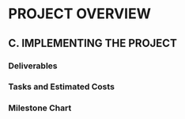 # PROJECT OVERVIEW

## C. IMPLEMENTING THE PROJECT

### Deliverables

### Tasks and Estimated Costs

### Milestone Chart
